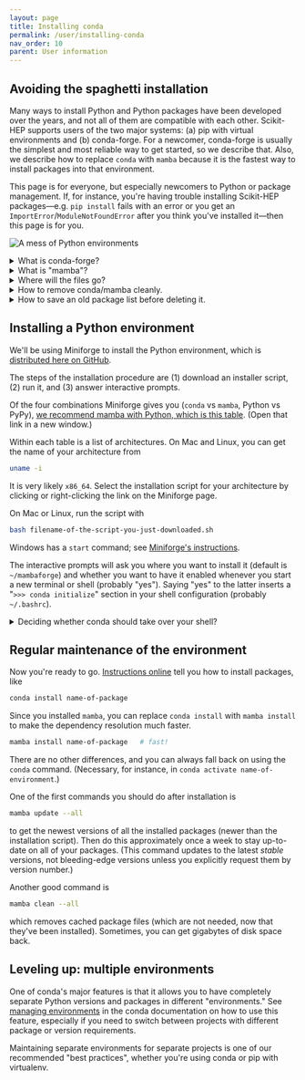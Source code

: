 ```yaml
---
layout: page
title: Installing conda
permalink: /user/installing-conda
nav_order: 10
parent: User information
---
```


## Avoiding the spaghetti installation

Many ways to install Python and Python packages have been developed over the years, and not all of them are compatible with each other. Scikit-HEP supports users of the two major systems: (a) pip with virtual environments and (b) conda-forge. For a newcomer, conda-forge is usually the simplest and most reliable way to get started, so we describe that. Also, we describe how to replace `conda` with `mamba` because it is the fastest way to install packages into that environment.

This page is for everyone, but especially newcomers to Python or package management. If, for instance, you're having trouble installing Scikit-HEP packages—e.g. `pip install` fails with an error or you get an `ImportError`/`ModuleNotFoundError` after you think you've installed it—then this page is for you.

![A mess of Python environments](https://imgs.xkcd.com/comics/python_environment.png)

<details markdown="1"><summary>What is conda-forge?</summary>

[conda-forge](https://conda-forge.org/) is a "channel" for the [conda](https://docs.conda.io/) package manager containing the Scientific Python ecosystem, Scikit-HEP, and even [ROOT](https://iris-hep.org/projects/rootconda.html) with carefully aligned package versions to ensure that you get a consistent, working system. Within a conda environment, you can still use pip to install packages that are not in this channel, thereby getting access to everything in the [Python Package Index (PyPI)](https://pypi.org/), and everything in the conda environment is kept isolated from all other Python environments, so that you don't disturb any applications that rely on a version of Python that ships with your operating system.

The software in conda-forge are not subject to Anaconda's licensing restrictions, and the conda package manager is free software, so both can be used without any legal restrictions in national labs and universities.

Until recently, the (relatively) [hard part](https://conda-forge.org/docs/user/introduction.html#how-can-i-install-packages-from-conda-forge) had been to ensure that you're using conda-forge, rather than an Anaconda default channel. The instructions below describe how to install [Miniforge](https://github.com/conda-forge/miniforge), which is conda-forge without the Anaconda default channel.

You likely have a package manager for your operating system, such as Homebrew, apt-get, or yum. Use conda for your Python packages and your operating system's package manager for applications (web browsers, text editors, etc.).\*

(\* We're doing conda a disservice by describing conda as a Python package manager, though [it does much more](https://jakevdp.github.io/blog/2016/08/25/conda-myths-and-misconceptions/#Myth-#2:-Conda-is-a-Python-package-manager), for the sake of keeping this description simple.)

</details>

<details markdown="1"><summary>What is "mamba"?</summary>

We recommend using `mamba`, which is a drop-in replacement for `conda` that is [many times faster](https://wolfv.medium.com/making-conda-fast-again-4da4debfb3b7) (in the "Solving environment: ..." step). You particularly notice it when a package has many dependencies or complex version constraints on its dependencies.

In fact, the conda developers are [incorporating mamba into conda](https://www.anaconda.com/blog/a-faster-conda-for-a-growing-community). At the time of this writing, however, that integration is still experimental. These instructions will describe how to use `mamba` directly.

</details>

<details markdown="1"><summary>Where will the files go?</summary>

The entire Python distribution, with all packages and the binary shared libraries that support them, will go into a new directory, most likely in your home directory and named `mambaforge`. All of the files in it are installed with your own user permissions (i.e. not superuser/requiring `sudo`).

</details>

<details markdown="1"><summary>How to remove conda/mamba cleanly.</summary>

1. Delete that directory with `rm -rf ~/mambaforge`.
2. Delete a file named `~/.condarc`, if you have one.
3. Check your shell configuration file, probably named `~/.bashrc`, for a "`>>> conda initialize`" section. If you have one, delete it.

Those three steps will remove any vestige of the conda installation.

</details>

<details markdown="1"><summary>How to save an old package list before deleting it.</summary>

If you already have a conda installation, you can bundle your current environment into an environment file (a list of names and versions of packages) with

```bash
conda env export --from-history > old-environment.yml
```

After setting up a new conda system, you can reinstall all of those packages/versions with

```bash
conda env create -f old-environment.yml
```

</details>

## Installing a Python environment

We'll be using Miniforge to install the Python environment, which is [distributed here on GitHub](https://github.com/conda-forge/miniforge).

The steps of the installation procedure are (1) download an installer script, (2) run it, and (3) answer interactive prompts.

Of the four combinations Miniforge gives you (`conda` vs `mamba`, Python vs PyPy), [we recommend mamba with Python, which is this table](https://github.com/conda-forge/miniforge#mambaforge). (Open that link in a new window.)

Within each table is a list of architectures. On Mac and Linux, you can get the name of your architecture from

```bash
uname -i
```

It is very likely `x86_64`. Select the installation script for your architecture by clicking or right-clicking the link on the Miniforge page.

On Mac or Linux, run the script with

```bash
bash filename-of-the-script-you-just-downloaded.sh
```

Windows has a `start` command; see [Miniforge's instructions](https://github.com/conda-forge/miniforge#windows).

The interactive prompts will ask you where you want to install it (default is `~/mambaforge`) and whether you want to have it enabled whenever you start a new terminal or shell (probably "yes"). Saying "yes" to the latter inserts a "`>>> conda initialize`" section in your shell configuration (probably `~/.bashrc`).

<details markdown="1"><summary>Deciding whether conda should take over your shell?</summary>

If you say "yes" to let the installer script modify your shell configuration, then the next terminal you open will be in the conda environment. For instance,

```bash
python
```

will run the conda environment's Python, rather than any other Python you have installed on your computer. This is what conda calls the "base" environment (though you can create more environments that are independent of this one).

If, instead, you want to explicitly opt-into conda environments by calling a command, use

```bash
conda config --set auto_activate_base false
```

to prevent the "base" environment from being automatically loaded in each new terminal. Now all environments, including "base", have to be explicitly activated with

```bash
conda activate name-of-environment
```

See [managing environments](https://docs.conda.io/projects/conda/en/latest/user-guide/getting-started.html#managing-environments) in the conda documentation for more.

If you say "no" to not let the installer script modify your shell configuration, then you will have to manually find the path to the `conda` executable, which is in `~/mambaforge/bin/conda`. All of the above applies, but your shell might not be able to find `conda` or `python`.

</details>

## Regular maintenance of the environment

Now you're ready to go. [Instructions online](https://docs.conda.io/projects/conda/en/latest/user-guide/cheatsheet.html) tell you how to install packages, like

```bash
conda install name-of-package
```

Since you installed `mamba`, you can replace `conda install` with `mamba install` to make the dependency resolution much faster.

```bash
mamba install name-of-package   # fast!
```

There are no other differences, and you can always fall back on using the `conda` command. (Necessary, for instance, in `conda activate name-of-environment`.)

One of the first commands you should do after installation is

```bash
mamba update --all
```

to get the newest versions of all the installed packages (newer than the installation script). Then do this approximately once a week to stay up-to-date on all of your packages. (This command updates to the latest _stable_ versions, not bleeding-edge versions unless you explicitly request them by version number.)

Another good command is

```bash
mamba clean --all
```

which removes cached package files (which are not needed, now that they've been installed). Sometimes, you can get gigabytes of disk space back.

## Leveling up: multiple environments

One of conda's major features is that it allows you to have completely separate Python versions and packages in different "environments." See [managing environments](https://docs.conda.io/projects/conda/en/latest/user-guide/getting-started.html#managing-environments) in the conda documentation on how to use this feature, especially if you need to switch between projects with different package or version requirements.

Maintaining separate environments for separate projects is one of our recommended "best practices", whether you're using conda or pip with virtualenv.
